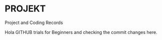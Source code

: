 # PROJEKT
Project and Coding Records

Hola
GITHUB trials for Beginners and checking the commit changes here.
